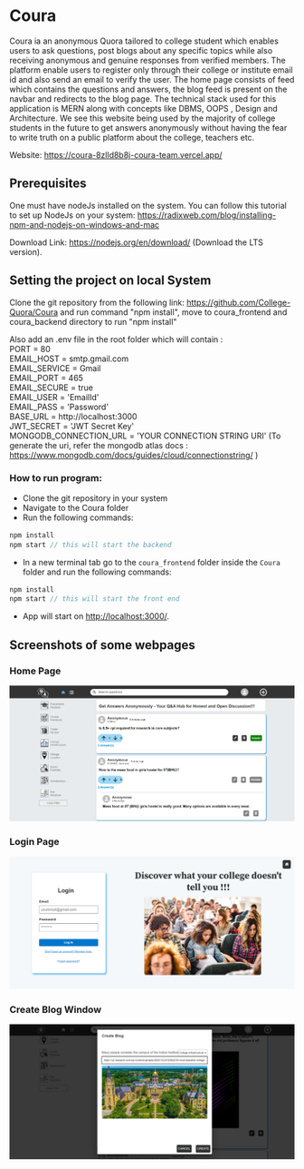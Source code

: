 # Coura

Coura ia an anonymous Quora tailored to college student which enables users to ask questions, post blogs about any specific topics while also receiving anonymous and genuine responses from verified members. The platform enable users to register only through their college or institute email id and also send an email to verify the user. The home page consists of feed which contains the questions and answers, the blog feed is present on the navbar and redirects to the blog page. The technical stack used for this application is MERN along with concepts like DBMS, OOPS , Design and Architecture. We see this website being used by the majority of college students in the future to get answers anonymously without having the fear to write truth on a public platform about the college, teachers etc.

Website: https://coura-8zlld8b8j-coura-team.vercel.app/

## Prerequisites
One must have nodeJs installed on the system. You can follow this tutorial to set up NodeJs on your system: https://radixweb.com/blog/installing-npm-and-nodejs-on-windows-and-mac

Download Link: https://nodejs.org/en/download/ (Download the LTS version).

## Setting the project on local System
Clone the git repository from the following link: https://github.com/College-Quora/Coura and run command "npm install", move to coura_frontend and coura_backend directory to run "npm install"

Also add an .env file in the root folder which will contain : <br/>
PORT = 80  <br/> 
EMAIL_HOST = smtp.gmail.com <br/>
EMAIL_SERVICE = Gmail <br/>
EMAIL_PORT = 465 <br/>
EMAIL_SECURE = true <br/>
EMAIL_USER = 'EmailId'  <br/>
EMAIL_PASS = 'Password' <br/>
BASE_URL = http://localhost:3000 <br/>
JWT_SECRET = 'JWT Secret Key' <br/>
MONGODB_CONNECTION_URL = 'YOUR CONNECTION STRING URI'  (To generate the uri, refer the mongodb atlas docs : https://www.mongodb.com/docs/guides/cloud/connectionstring/ ) 

### How to run program:

- Clone the git repository in your system
- Navigate to the Coura folder
- Run the following commands:

```groovy
npm install
npm start // this will start the backend
```

- In a new terminal tab go to the `coura_frontend` folder inside the `Coura` folder and run the following commands:

```groovy
npm install 
npm start // this will start the front end
```

- App will start on [http://localhost:3000/](http://localhost:3000/).

## Screenshots of some webpages
### Home Page
![](https://github.com/College-Quora/Coura/blob/main/snippets/Screenshot%202023-03-25%20015107.png)

### Login Page
![alt text](https://github.com/College-Quora/Coura/blob/main/snippets/screencapture-coura-8zlld8b8j-coura-team-vercel-app-login-2023-03-25-01_37_25.png)

<!-- ## Answers Page
![alt text](https://github.com/College-Quora/Coura/blob/main/snippets/Screenshot%202023-03-25%20022754.png) -->

### Create Blog Window
![alt text](https://github.com/College-Quora/Coura/blob/main/snippets/Screenshot%202023-03-25%20021130.png)



